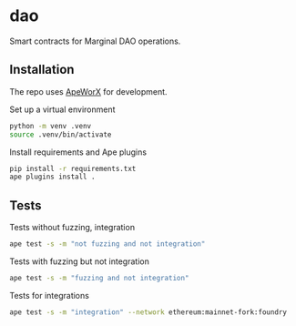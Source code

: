 # dao

Smart contracts for Marginal DAO operations.

## Installation

The repo uses [ApeWorX](https://github.com/apeworx/ape) for development.

Set up a virtual environment

```sh
python -m venv .venv
source .venv/bin/activate
```

Install requirements and Ape plugins

```sh
pip install -r requirements.txt
ape plugins install .
```

## Tests

Tests without fuzzing, integration

```sh
ape test -s -m "not fuzzing and not integration"
```

Tests with fuzzing but not integration

```sh
ape test -s -m "fuzzing and not integration"
```

Tests for integrations

```sh
ape test -s -m "integration" --network ethereum:mainnet-fork:foundry

